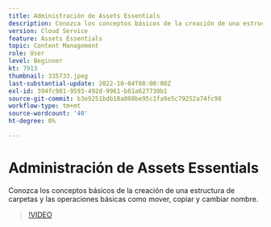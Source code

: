 ```yaml
---
title: Administración de Assets Essentials
description: Conozca los conceptos básicos de la creación de una estructura de carpetas y las operaciones básicas como mover, copiar y cambiar nombre.
version: Cloud Service
feature: Assets Essentials
topic: Content Management
role: User
level: Beginner
kt: 7913
thumbnail: 335733.jpeg
last-substantial-update: 2022-10-04T00:00:00Z
exl-id: 394fc981-9593-492d-9961-b81a627730b1
source-git-commit: b3e9251bdb18a008be95c1fa9e5c79252a74fc98
workflow-type: tm+mt
source-wordcount: '40'
ht-degree: 0%

---
```


# Administración de Assets Essentials

Conozca los conceptos básicos de la creación de una estructura de carpetas y las operaciones básicas como mover, copiar y cambiar nombre.

>[!VIDEO](https://video.tv.adobe.com/v/335733?quality=12&learn=on)
